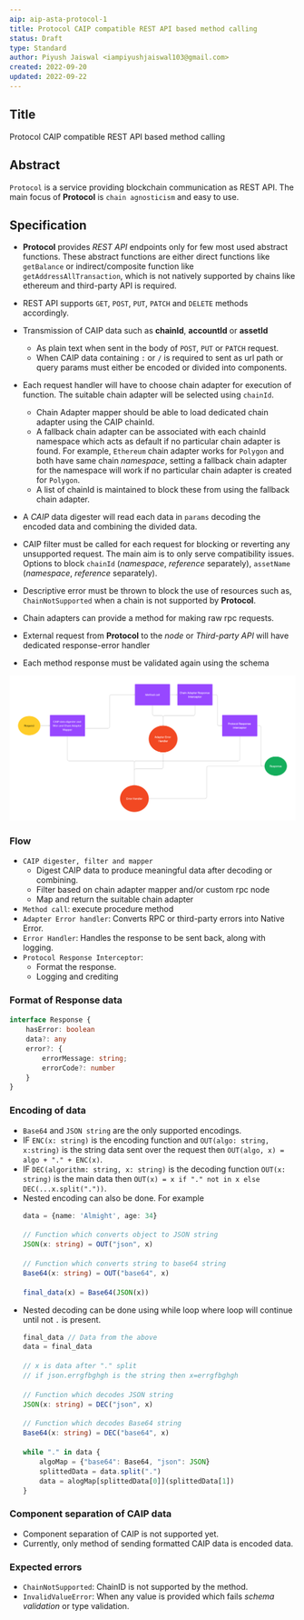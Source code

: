 ```yaml
---
aip: aip-asta-protocol-1
title: Protocol CAIP compatible REST API based method calling
status: Draft
type: Standard
author: Piyush Jaiswal <iampiyushjaiswal103@gmail.com>
created: 2022-09-20
updated: 2022-09-22
---
```


## Title
Protocol CAIP compatible REST API based method calling

## Abstract

`Protocol` is a service providing blockchain communication as REST API. The main focus of **Protocol** is `chain agnosticism` and easy to use. 


## Specification

* **Protocol** provides *REST API* endpoints only for few most used abstract functions. These abstract functions are either direct functions like `getBalance` or indirect/composite function like `getAddressAllTransaction`, which is not natively supported by chains like ethereum and third-party API is required.
* REST API supports `GET`, `POST`, `PUT`, `PATCH` and `DELETE` methods accordingly.
* Transmission of CAIP data such as **chainId**, **accountId** or **assetId** 
    * As plain text when sent in the body of `POST`, `PUT` or `PATCH` request.
    * When CAIP data containing `:` or `/` is required to sent as url path or query params must either be encoded or divided into components.
* Each request handler will have to choose chain adapter for execution of function. The suitable chain adapter will be selected using `chainId`.
    * Chain Adapter mapper should be able to load dedicated chain adapter using the CAIP chainId.
    * A fallback chain adapter can be associated with each chainId namespace which acts as default if no particular chain adapter is found. For example, `Ethereum` chain adapter works for `Polygon` and both have same chain *namespace*, setting a fallback chain adapter for the namespace will work if no particular chain adapter is created for `Polygon`.
    * A list of chainId is maintained to block these from using the fallback chain adapter.
* A *CAIP* data digester will read each data in `params` decoding the encoded data and combining the divided data.

* CAIP filter must be called for each request for blocking or reverting any unsupported request. The main aim is to only serve compatibility issues. Options to block `chainId` (*namespace*, *reference* separately), `assetName` (*namespace*, *reference* separately).

* Descriptive error must be thrown to block the use of resources such as, `ChainNotSupported` when a chain is not supported by **Protocol**.

* Chain adapters can provide a method for making raw rpc requests. 
* External request from **Protocol** to the *node* or *Third-party API* will have dedicated response-error handler
* Each method response must be validated again using the schema

![Request flow](./assets/request-flow.png)


### Flow

- `CAIP digester, filter and mapper`
    - Digest CAIP data to produce meaningful data after decoding or combining.
    - Filter based on chain adapter mapper and/or custom rpc node
    - Map and return the suitable chain adapter
- `Method call`: execute procedure method 
- `Adapter Error handler`: Converts RPC or third-party errors into Native Error.
- `Error Handler`: Handles the response to be sent back, along with logging.
- `Protocol Response Interceptor`: 
    - Format the response.
    - Logging and crediting


### Format of Response data
```ts
interface Response {
    hasError: boolean
    data?: any
    error?: {
        errorMessage: string;
        errorCode?: number
    }
}
```





### Encoding of data 
* `Base64` and `JSON string` are the only supported encodings.
* IF `ENC(x: string)` is the encoding function and `OUT(algo: string, x:string)` is the string data sent over the request then `OUT(algo, x) = algo + "." + ENC(x)`.
* IF `DEC(algorithm: string, x: string)` is the decoding function `OUT(x: string)` is the main data then `OUT(x) = x if "." not in x else DEC(...x.split("."))`.
* Nested encoding can also be done. For example 
    ```ts
    data = {name: 'Almight', age: 34}

    // Function which converts object to JSON string
    JSON(x: string) = OUT("json", x)

    // Function which converts string to base64 string
    Base64(x: string) = OUT("base64", x) 

    final_data(x) = Base64(JSON(x))
    ```
* Nested decoding can be done using while loop where loop will continue until not `.` is present.
    ```ts
    final_data // Data from the above
    data = final_data

    // x is data after "." split 
    // if json.errgfbghgh is the string then x=errgfbghgh 

    // Function which decodes JSON string
    JSON(x: string) = DEC("json", x)

    // Function which decodes Base64 string
    Base64(x: string) = DEC("base64", x)

    while "." in data {
        algoMap = {"base64": Base64, "json": JSON}
        splittedData = data.split(".")
        data = alogMap[splittedData[0]](splittedData[1])
    }

    ```

### Component separation of CAIP data
* Component separation of CAIP is not supported yet.
* Currently, only method of sending formatted CAIP data is encoded data.

### Expected errors

* `ChainNotSupported`: ChainID is not supported by the method.
* `InvalidValueError`: When any value is provided which fails *schema validation* or type validation.

